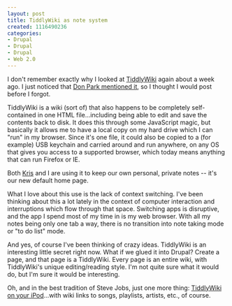 ```yaml
--- 
layout: post
title: TiddlyWiki as note system
created: 1116490236
categories: 
- Drupal
- Drupal
- Drupal
- Web 2.0
---
```


<p>I don't remember exactly why I looked at <a href="http://www.tiddlywiki.com">TiddlyWiki</a> again about a week ago.  I just noticed that <a href="http://www.docuverse.com/blog/donpark/EntryViewPage.aspx?guid=e117b1ee-9d33-43d6-9913-e1581344e568">Don Park mentioned it</a>, so I thought I would post before I forgot.</p>

<p>TiddlyWiki is a wiki (sort of) that also happens to be completely self-contained in one HTML file...including being able to edit and save the contents back to disk. It does this through some JavaScript magic, but basically it allows me to have a local copy on my hard drive which I can &quot;run&quot; in my browser. Since it's one file, it could also be copied to a (for example) USB keychain and carried around and run anywhere, on any OS that gives you access to a supported browser, which today means anything that can run Firefox or IE.</p>

<p>Both <a href="http://www.kriskrug.com">Kris</a> and I are using it to keep our own personal, private notes -- it's our new default home page.</p>

<p>What I love about this use is the lack of context switching. I've been thinking about this a lot lately in the context of computer interaction and interruptions which flow through that space. Switching apps is disruptive, and the app I spend most of my time in is my web browser. With all my notes being only one tab a way, there is no transition into note taking mode or &quot;to do list&quot; mode.</p>

<p>And yes, of course I've been thinking of crazy ideas. TiddlyWiki is an interesting little secret right now. What if we glued it into Drupal? Create a page, and that page is a TiddlyWiki. Every page is an entire wiki, with TiddlyWiki's unique editing/reading style. I'm not quite sure what it would do, but I'm sure it would be interesting.</p>
<!--break-->
<p>Oh, and in the best tradition of Steve Jobs, just one more thing: <a href="http://www8.ocn.ne.jp/~sonoisa/TiddlyWikiPod/index.html">TiddlyWiki on your iPod</a>...with wiki links to songs, playlists, artists, etc., of course.</p>
